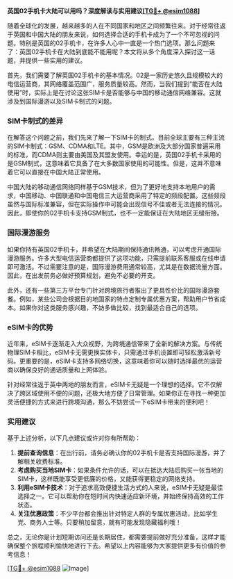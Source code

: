 **英国02手机卡大陆可以用吗？深度解读与实用建议[[TG💪+ @esim1088](https://t.me/s/esim1088)]**

随着全球化的发展，越来越多的人在不同国家和地区之间频繁往来。对于经常往返于英国和中国大陆的朋友来说，如何选择合适的手机卡成为了一个不可忽视的问题。特别是英国的02手机卡，在许多人心中一直是一个热门选项。那么问题来了：英国02手机卡在大陆到底能不能用呢？本文将从多个角度深入探讨这一话题，并提供一些实用的建议。

首先，我们需要了解英国02手机卡的基本情况。02是一家历史悠久且规模较大的电信运营商，其网络覆盖范围广，服务质量较高。然而，当我们提到“能否在大陆使用”时，实际上是在讨论这张SIM卡是否能够与中国的移动通信网络兼容。这就涉及到国际漫游以及SIM卡制式的问题。

### SIM卡制式的差异

在解答这个问题之前，我们先来了解一下SIM卡的制式。目前全球主要有三种主流的SIM卡制式：GSM、CDMA和LTE。其中，GSM是欧洲及大部分国家普遍采用的标准，而CDMA则主要由美国及其盟友使用。幸运的是，英国02手机卡采用的是GSM制式，这意味着它具备了在大多数国家使用的可能性。但是，这并不意味着它可以直接在中国大陆正常使用。

中国大陆的移动通信网络同样基于GSM技术，但为了更好地支持本地用户的需求，中国移动、中国联通和中国电信三大运营商采用了特定的频段配置。这些频段虽然与国际标准兼容，但在实际操作中可能会出现信号不佳或者无法连接的情况。因此，即使你的02手机卡支持GSM制式，也不一定能保证在大陆地区无缝衔接。

### 国际漫游服务

如果你持有英国02手机卡，并希望在大陆期间保持通讯畅通，可以考虑开通国际漫游服务。许多大型电信运营商都提供了这项功能，只需提前联系客服或在线申请即可激活。不过需要注意的是，国际漫游费用通常较高，尤其是在数据流量方面。因此，在出发前务必做好预算规划，避免不必要的开支。

此外，还有一些第三方平台专门针对跨境旅行者推出了更具性价比的国际漫游套餐。例如，某些公司会根据目的地国家的特点定制专属优惠方案，帮助用户节省成本。如果你对这类服务感兴趣，不妨多做比较，找到最适合自己的选项。

### eSIM卡的优势

近年来，eSIM卡逐渐走入大众视野，为跨境通信带来了全新的解决方案。与传统物理SIM卡相比，eSIM卡无需更换实体卡，只需通过手机设置即可轻松激活新号码。更重要的是，eSIM卡支持多网络切换，这意味着你可以随时选择最优的运营商以确保良好的通话质量和上网体验。

针对经常往返于英中两地的朋友而言，eSIM卡无疑是一个理想的选择。它不仅解决了跨区域使用不便的问题，还极大地方便了日常管理。如果你正在寻找一种更加灵活便捷的方式来进行跨境沟通，那么不妨尝试一下eSIM卡带来的便利吧！

### 实用建议

基于上述分析，以下几点建议或许对你有所帮助：

1. **提前查询信息**：在出行前，请务必确认你的02手机卡是否支持国际漫游，并了解相关收费标准。
2. **考虑购买当地SIM卡**：如果条件允许的话，可以在抵达大陆后购买一张当地的SIM卡，这样既能享受更低廉的价格，又能获得更稳定的网络支持。
3. **利用eSIM卡技术**：对于追求高效便捷生活方式的人来说，eSIM卡无疑是最佳选择之一。它可以帮助你在短时间内快速适应新环境，并始终保持高效的工作状态。
4. **关注优惠政策**：不少平台都会推出针对特定人群的专属优惠活动，比如学生党、商务人士等。只要稍加留意，就有可能发现隐藏福利哦！

总之，无论你是计划短期访问还是长期居住，都需要提前做好充分准备，这样才能确保整个旅程顺利愉快地进行下去。希望以上内容能够为大家提供更多有价值的参考信息！

[[TG💪+ @esim1088](https://t.me/s/esim1088) ![Image](https://i.postimg.cc/4NQfJmqS/Snipaste-2025-05-13-00-14-12.png)]